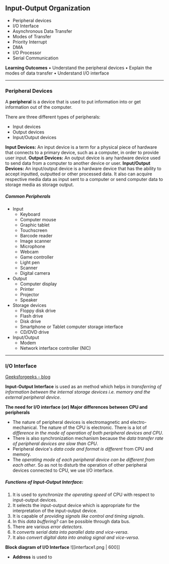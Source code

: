 ## Input-Output Organization
- Peripheral devices
- I/O Interface
- Asynchronous Data Transfer
- Modes of Transfer
- Priority Interrupt
- DMA
- I/O Processor
- Serial Communication

__Learning Outcomes__
• Understand the peripheral devices
• Explain the modes of data transfer
• Understand I/O interface

---
### Peripheral Devices
A **peripheral** is a device that is used to put information into or get information out of the computer.

There are three different types of peripherals:
- Input devices
- Output devices
- Input/Output devices

__Input Devices:__ An input device is a term for a physical piece of hardware that connects to a primary device, such as a computer, in order to provide user input.
__Output Devices:__ An output device is any hardware device used to send data from a computer to another device or user.
__Input/Output Devices:__ An input/output device is a hardware device that has the ability to accept inputted, outputted or other processed data. It also can acquire respective media data as input sent to a computer or send computer data to storage media as storage output.

##### Common Peripherals
-   Input
    -   Keyboard
    -   Computer mouse
    -   Graphic tablet
    -   Touchscreen
    -   Barcode reader
    -   Image scanner
    -   Microphone
    -   Webcam
    -   Game controller
    -   Light pen
    -   Scanner
    -   Digital camera
-   Output
    -   Computer display
    -   Printer
    -   Projector
    -   Speaker
-   Storage devices
    -   Floppy disk drive
    -   Flash drive
    -   Disk drive
    -   Smartphone or Tablet computer storage interface
    -   CD/DVD drive
-   Input/Output
    -   Modem
    -   Network interface controller (NIC)

---
### I/O Interface
[Geeksforgeeks - blog](https://www.geeksforgeeks.org/introduction-to-input-output-interface/)

__Input-Output Interface__ is used as an method which helps in _transferring of information between the internal storage devices i.e. memory and the external peripheral device_.

__The need for I/O interface (or) Major differences between CPU and peripherals__
- The nature of peripheral devices is electromagnetic and electro-mechanical. The nature of the CPU is electronic. There is a lot of _difference in the mode of operation of both peripheral devices and CPU_.
- There is also synchronization mechanism because the _data transfer rate of peripheral devices are slow than CPU_.
- Peripheral device's _data code and format is different_  from CPU and memory.
- The _operating mode of each peripheral device can be different from each other_. So as not to disturb the operation of other peripheral devices connected to CPU, we use I/O interface.

##### Functions of Input-Output Interface:
1.  It is used to _synchronize the operating speed_ of CPU with respect to input-output devices.
2.  It selects the input-output device which is appropriate for the interpretation of the input-output device.
3.  It is capable of _providing signals like control and timing signals_.
4.  In this _data buffering?_ can be possible through data bus.
5.  There are various _error detectors_.
6.  It _converts serial data into parallel data and vice-versa_.
7.  It also _convert digital data into analog signal and vice-versa_.

__Block diagram of I/O Interface__
![[interface1.png | 600]]

- __Address__ is used to 